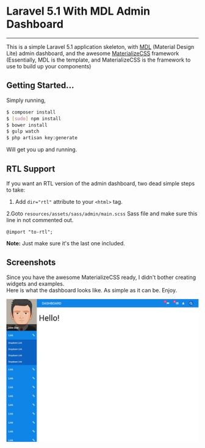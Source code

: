 # Laravel 5.1 With MDL Admin Dashboard
---------------------------------------------------------------

This is a simple Laravel 5.1 application skeleton, with [MDL](http://www.getmdl.io/templates/dashboard/) (Material Design Lite) admin dashboard, and the awesome [MaterializeCSS](http://materializecss.com/) framework (Essentially, MDL is the template, and MaterializeCSS is the framework to use to build up your components)


## Getting Started...
Simply running, 
```bash
$ composer install
$ [sudo] npm install
$ bower install
$ gulp watch
$ php artisan key:generate
```

Will get you up and running.
## RTL Support
If you want an RTL version of the admin dashboard, two dead simple steps to take:

1. Add `dir="rtl"` attribute to your `<html>` tag.

2.Goto  `resources/assets/sass/admin/main.scss` Sass file  and make sure this line in not commented out.

```
@import "to-rtl";
```
**Note:** Just make sure it's the last one included.

## Screenshots
Since you have the awesome MaterializeCSS ready, I didn't bother creating widgets and examples.  
Here is what the dashboard looks like. As simple as it can be. Enjoy.

![screenshot](https://github.com/breda/lara-mdl/raw/master/screenshot-1.jpg)